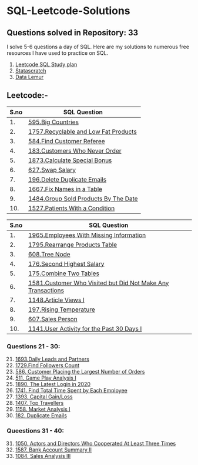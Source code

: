 # SQL-Leetcode-Solutions

## Questions solved in Repository: 33

I solve 5-6 questions a day of SQL. Here are my solutions to numerous free resources I have used to practice on SQL.
1) [Leetcode SQL Study plan](https://leetcode.com/study-plan/sql/?progress=g2zimy3)
2) [Statascratch]()
3) [Data Lemur]()

## Leetcode:-

| S.no | SQL Question                                                                                                                                                         |
|------|----------------------------------------------------------------------------------------------------------------------------------------------------------------------|
| 1.   | [595.Big Countries](https://github.com/pxp210115/SQL/blob/main/Leetcode/Big%20Countries.sql)                                                                         |
| 2.   | [1757.Recyclable and Low Fat Products](https://github.com/pxp210115/SQL/blob/main/Leetcode/1757.%20Recyclable%20and%20Low%20Fat%20Products.sql)                      |
| 3.   | [584.Find Customer Referee](https://github.com/pxp210115/SQL-Leetcode-Solutions/blob/main/Leetcode/584.%20Find%20Customer%20Referee.sql)                             |
| 4.   | [183.Customers Who Never Order](https://github.com/pxp210115/SQL-Leetcode-Solutions/blob/main/Leetcode/183.%20Customers%20Who%20Never%20Order.sql)                   |
| 5.   | [1873.Calculate Special Bonus](https://github.com/pxp210115/SQL-Leetcode-Solutions/blob/main/Leetcode/1873.%20Calculate%20Special%20Bonus.sql)                       |
| 6.   | [627.Swap Salary](https://github.com/pxp210115/SQL-Leetcode-Solutions/blob/main/Leetcode/627.%20Swap%20Salary.sql)                                                   |
| 7.   | [196.Delete Duplicate Emails]()                                                                                                                                      |
| 8.   | [1667.Fix Names in a Table](https://github.com/pxp210115/SQL-Leetcode-Solutions/blob/main/Leetcode/1667.%20Fix%20Names%20in%20a%20Table.sql)                         |
| 9.   | [1484.Group Sold Products By The Date](https://github.com/pxp210115/SQL-Leetcode-Solutions/blob/main/Leetcode/1484.%20Group%20Sold%20Products%20By%20The%20Date.sql) |
| 10.  | [1527.Patients With a Condition](https://github.com/pxp210115/SQL-Leetcode-Solutions/blob/main/Leetcode/1527.%20Patients%20With%20a%20Condition.sql)                 |

| S.no | SQL Question                                                                                                                                                                                                             |
|------|--------------------------------------------------------------------------------------------------------------------------------------------------------------------------------------------------------------------------|
| 1.   | [1965.Employees With Missing Information](https://github.com/pxp210115/SQL-Leetcode-Solutions/blob/main/Leetcode/1965.%20Employees%20With%20Missing%20Information.sql)                                                   |
| 2.   | [1795.Rearrange Products Table](https://github.com/pxp210115/SQL-Leetcode-Solutions/blob/main/Leetcode/1795.%20Rearrange%20Products%20Table.sql)                                                                         |
| 3.   | [608.Tree Node](https://github.com/pxp210115/SQL-Leetcode-Solutions/blob/main/Leetcode/608.%20Tree%20Node.sql)                                                                                                           |
| 4.   | [176.Second Highest Salary](https://github.com/pxp210115/SQL-Leetcode-Solutions/blob/main/Leetcode/176.%20Second%20Highest%20Salary.sql)                                                                                 |
| 5.   | [175.Combine Two Tables](https://github.com/pxp210115/SQL-Leetcode-Solutions/blob/main/Leetcode/175.%20Combine%20Two%20Tables.sql)                                                                                       |
| 6.   | [1581.Customer Who Visited but Did Not Make Any Transactions](https://github.com/pxp210115/SQL-Leetcode-Solutions/blob/main/Leetcode/1581.%20Customer%20Who%20Visited%20but%20Did%20Not%20Make%20Any%20Transactions.sql) |
| 7.   | [1148.Article Views I](https://github.com/pxp210115/SQL-Leetcode-Solutions/blob/main/Leetcode/1148.%20Article%20Views%20I.sql)                                                                                           |
| 8.   | [197.Rising Temperature](https://github.com/pxp210115/SQL-Leetcode-Solutions/blob/main/Leetcode/197.%20Rising%20Temperature.sql)                                                                                         |
| 9.   | [607.Sales Person](https://github.com/pxp210115/SQL-Leetcode-Solutions/blob/main/Leetcode/607.%20Sales%20Person.sql)                                                                                                     |
| 10.  | [1141.User Activity for the Past 30 Days I](https://github.com/pxp210115/SQL-Leetcode-Solutions/blob/main/Leetcode/1141.%20User%20Activity%20for%20the%20Past%2030%20Days%20I.sql)                                       |



### Questions 21 - 30:
21) [1693.Daily Leads and Partners](https://github.com/pxp210115/SQL-Leetcode-Solutions/blob/main/1693.%20Daily%20Leads%20and%20Partners.sql)
22) [1729.Find Followers Count](https://github.com/pxp210115/SQL-Leetcode-Solutions/blob/main/1729.%20Find%20Followers%20Count.sql)
23) [586. Customer Placing the Largest Number of Orders](https://github.com/pxp210115/SQL-Leetcode-Solutions/blob/main/586.%20Customer%20Placing%20the%20Largest%20Number%20of%20Orders.sql)
24) [511. Game Play Analysis I](https://github.com/pxp210115/SQL-Leetcode-Solutions/blob/main/511.%20Game%20Play%20Analysis%20I.sql)
25) [1890. The Latest Login in 2020](https://github.com/pxp210115/SQL-Leetcode-Solutions/blob/main/1890.%20The%20Latest%20Login%20in%202020.sql)
26) [1741. Find Total Time Spent by Each Employee]()
27) [1393. Capital Gain/Loss](https://github.com/pxp210115/SQL-Leetcode-Solutions/blob/main/586.%20Customer%20Placing%20the%20Largest%20Number%20of%20Orders.sql)
28) [1407. Top Travellers](https://github.com/pxp210115/SQL-Leetcode-Solutions/blob/main/1407.%20Top%20Travellers.sql)
29) [1158. Market Analysis I](https://github.com/pxp210115/SQL-Leetcode-Solutions/blob/main/1158.%20Market%20Analysis%20I.sql)
30) [182. Duplicate Emails](https://github.com/pxp210115/SQL-Leetcode-Solutions/blob/main/182.%20Duplicate%20Emails.sql)

### Queestions 31 - 40:
31) [1050. Actors and Directors Who Cooperated At Least Three Times](https://github.com/pxp210115/SQL-Leetcode-Solutions/blob/main/1050.%20Actors%20and%20Directors%20Who%20Cooperated%20At%20Least%20Three%20Times.sql)
32) [1587. Bank Account Summary II](https://github.com/pxp210115/SQL-Leetcode-Solutions/blob/main/1587.%20Bank%20Account%20Summary%20II.sql)
33) [1084. Sales Analysis III](https://github.com/pxp210115/SQL-Leetcode-Solutions/blob/main/1084.%20Sales%20Analysis%20III.sql)


